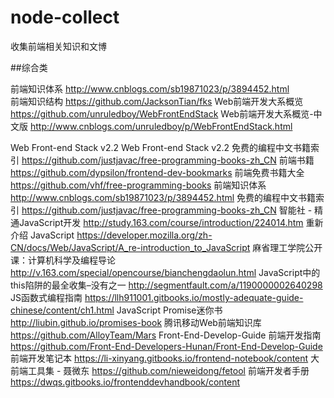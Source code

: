 # node-collect
  收集前端相关知识和文博

##综合类

前端知识体系                http://www.cnblogs.com/sb19871023/p/3894452.html </br>
前端知识结构                https://github.com/JacksonTian/fks
Web前端开发大系概览         https://github.com/unruledboy/WebFrontEndStack
Web前端开发大系概览-中文版   http://www.cnblogs.com/unruledboy/p/WebFrontEndStack.html

Web Front-end Stack v2.2    Web Front-end Stack v2.2
免费的编程中文书籍索引       https://github.com/justjavac/free-programming-books-zh_CN
前端书籍                    https://github.com/dypsilon/frontend-dev-bookmarks
前端免费书籍大全             https://github.com/vhf/free-programming-books
前端知识体系                 http://www.cnblogs.com/sb19871023/p/3894452.html
免费的编程中文书籍索引        https://github.com/justjavac/free-programming-books-zh_CN
智能社 - 精通JavaScript开发  http://study.163.com/course/introduction/224014.htm
重新介绍 JavaScript         https://developer.mozilla.org/zh-CN/docs/Web/JavaScript/A_re-introduction_to_JavaScript
麻省理工学院公开课：计算机科学及编程导论    http://v.163.com/special/opencourse/bianchengdaolun.html
JavaScript中的this陷阱的最全收集–没有之一    http://segmentfault.com/a/1190000002640298
JS函数式编程指南             https://llh911001.gitbooks.io/mostly-adequate-guide-chinese/content/ch1.html
JavaScript Promise迷你书    http://liubin.github.io/promises-book
腾讯移动Web前端知识库        https://github.com/AlloyTeam/Mars
Front-End-Develop-Guide 前端开发指南  https://github.com/Front-End-Developers-Hunan/Front-End-Develop-Guide
前端开发笔记本               https://li-xinyang.gitbooks.io/frontend-notebook/content
大前端工具集 - 聂微东        https://github.com/nieweidong/fetool
前端开发者手册               https://dwqs.gitbooks.io/frontenddevhandbook/content
